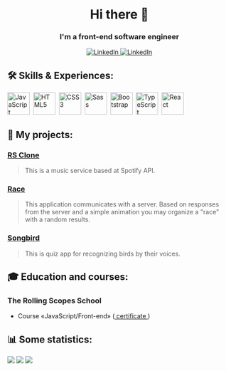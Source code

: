 <div id="header" align="center">
	<h1>Hi there 👋</h1>
	<h3>I'm a front-end software engineer</h3>
</div>

<div id="contacts" align="center">
<a href="https://www.linkedin.com/in/uladzimir-barbikau/">
	<img src="https://img.shields.io/badge/LinkedIn-blue?style=for-the-badge&logo=linkedin&logoColor=white" alt="LinkedIn"/>
</a>
<a href="https://t.me/ubarbikau">
	<img src="https://img.shields.io/badge/Telegram-blue?style=for-the-badge&logo=Telegram&logoColor=white" alt="LinkedIn"/>
</a>
</div>

## 🛠️ Skills & Experiences:

<img src="https://cdn.jsdelivr.net/gh/devicons/devicon/icons/javascript/javascript-original.svg" title="JavaScript" width="50" height="50"/>&nbsp;
<img src="https://cdn.jsdelivr.net/gh/devicons/devicon/icons/html5/html5-original.svg" title="HTML5" width="50" height="50"/>&nbsp;
<img src="https://cdn.jsdelivr.net/gh/devicons/devicon/icons/css3/css3-original.svg" title="CSS3" width="50" height="50"/>&nbsp;
<img src="https://cdn.jsdelivr.net/gh/devicons/devicon/icons/sass/sass-original.svg" title="Sass" width="50" height="50"/>&nbsp;
<img src="https://cdn.jsdelivr.net/gh/devicons/devicon/icons/bootstrap/bootstrap-plain.svg" title="Bootstrap" width="50" height="50"/>&nbsp;
<img src="https://cdn.jsdelivr.net/gh/devicons/devicon/icons/typescript/typescript-original.svg" title="TypeScript" width="50" height="50"/>&nbsp;
<img src="https://cdn.jsdelivr.net/gh/devicons/devicon/icons/react/react-original.svg" title="React" width="50" height="50"/>&nbsp;

## 📂 My projects:

### <a href="https://github.com/vlboff/rsclone"> RS Clone </a>

> This is a music service based at Spotify API.

### <a href="https://github.com/vlboff/race"> Race </a>

> This application communicates with a server. Based on responses from the server and a simple animation you may organize a "race" with a random results.

### <a href="https://github.com/vlboff/songbird"> Songbird </a>

> This is quiz app for recognizing birds by their voices.

## 🎓 Education and courses:

### The Rolling Scopes School

- Course «JavaScript/Front-end» (<a href="https://app.rs.school/certificate/kwd6tvfw"> certificate </a>)

## 📊 Some statistics:

<div>
  <img src="https://github-profile-summary-cards.vercel.app/api/cards/profile-details?username=vlboff&theme=default"/>
  <img src="https://github-profile-summary-cards.vercel.app/api/cards/most-commit-language?username=vlboff&theme=default"/>
  <img src="https://github-profile-summary-cards.vercel.app/api/cards/stats?username=vlboff&theme=default"/>
</div>

<img src="https://komarev.com/ghpvc/?username=vlboff&style=flat-square&color=blue" alt=""/>

